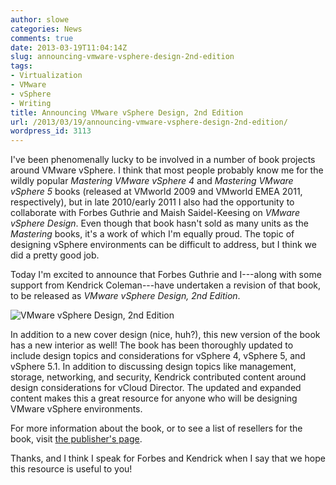```yaml
---
author: slowe
categories: News
comments: true
date: 2013-03-19T11:04:14Z
slug: announcing-vmware-vsphere-design-2nd-edition
tags:
- Virtualization
- VMware
- vSphere
- Writing
title: Announcing VMware vSphere Design, 2nd Edition
url: /2013/03/19/announcing-vmware-vsphere-design-2nd-edition/
wordpress_id: 3113
---
```


I've been phenomenally lucky to be involved in a number of book projects around VMware vSphere. I think that most people probably know me for the wildly popular _Mastering VMware vSphere 4_ and _Mastering VMware vSphere 5_ books (released at VMworld 2009 and VMworld EMEA 2011, respectively), but in late 2010/early 2011 I also had the opportunity to collaborate with Forbes Guthrie and Maish Saidel-Keesing on _VMware vSphere Design_. Even though that book hasn't sold as many units as the _Mastering_ books, it's a work of which I'm equally proud. The topic of designing vSphere environments can be difficult to address, but I think we did a pretty good job.

Today I'm excited to announce that Forbes Guthrie and I---along with some support from Kendrick Coleman---have undertaken a revision of that book, to be released as _VMware vSphere Design, 2nd Edition_. 

![VMware vSphere Design, 2nd Edition](/public/img/bk-vmw-vsp-dsgn-2e.jpg)

In addition to a new cover design (nice, huh?), this new version of the book has a new interior as well! The book has been thoroughly updated to include design topics and considerations for vSphere 4, vSphere 5, and vSphere 5.1. In addition to discussing design topics like management, storage, networking, and security, Kendrick contributed content around design considerations for vCloud Director. The updated and expanded content makes this a great resource for anyone who will be designing VMware vSphere environments.

For more information about the book, or to see a list of resellers for the book, visit [the publisher's page](http://www.wiley.com/WileyCDA/WileyTitle/productCd-1118407911,descCd-buy.html).

Thanks, and I think I speak for Forbes and Kendrick when I say that we hope this resource is useful to you!
